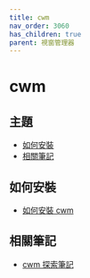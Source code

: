 ```yaml
---
title: cwm
nav_order: 3060
has_children: true
parent: 視窗管理器
---
```



# cwm


## 主題

* [如何安裝](#如何安裝)
* [相關筆記](#相關筆記)


## 如何安裝

* [如何安裝 cwm](https://samwhelp.github.io/note-about-ubuntu/read/window_manager/cwm/install.html)


## 相關筆記

* [cwm 探索筆記](https://samwhelp.github.io/note-about-cwm/)
